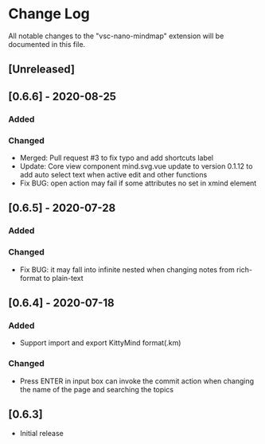# Change Log

All notable changes to the "vsc-nano-mindmap" extension will be documented in this file.

## [Unreleased]

## [0.6.6] - 2020-08-25
### Added

### Changed
- Merged: Pull request #3 to fix typo and add shortcuts label
- Update: Core view component mind.svg.vue update to version 0.1.12 to add auto select text when active edit and other functions
- Fix BUG: open action may fail if some attributes no set in xmind element

## [0.6.5] - 2020-07-28
### Added

### Changed
- Fix BUG: it may fall into infinite nested when changing notes from rich-format to plain-text

## [0.6.4] - 2020-07-18
### Added
- Support import and export KittyMind format(.km)

### Changed
- Press ENTER in input box can invoke the commit action when changing the name of the page and searching the topics

## [0.6.3]

- Initial release
